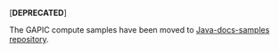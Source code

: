 [**DEPRECATED**]

The GAPIC compute samples have been moved to [Java-docs-samples repository](https://github.com/GoogleCloudPlatform/java-docs-samples/tree/main/compute/cloud-client).